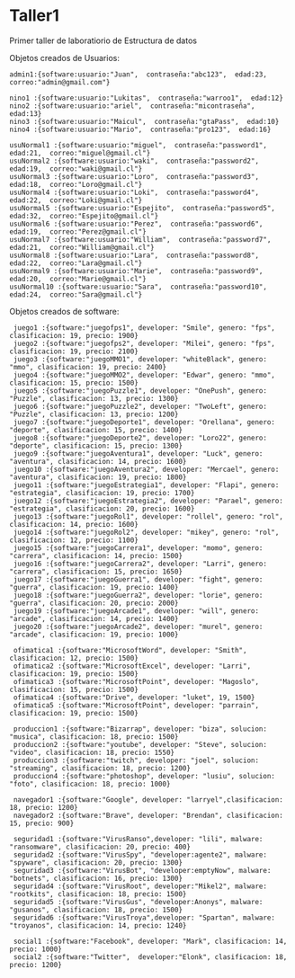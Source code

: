 # Taller1
Primer taller de laboratiorio de Estructura de datos

Objetos creados de Usuarios:

    admin1:{software:usuario:"Juan",  contraseña:"abc123",  edad:23,  correo:"admin@gmail.com"}

    nino1 :{software:usuario:"Lukitas",  contraseña:"warroo1",  edad:12}
    nino2 :{software:usuario:"ariel",  contraseña:"micontraseña",  edad:13}
    nino3 :{software:usuario:"Maicul",  contraseña:"gtaPass",  edad:10}
    nino4 :{software:usuario:"Mario",  contraseña:"pro123",  edad:16}
    
    usuNormal1 :{software:usuario:"miguel",  contraseña:"password1",  edad:21,  correo:"miguel@gmail.cl"}
    usuNormal2 :{software:usuario:"waki",  contraseña:"password2",  edad:19,  correo:"waki@gmail.cl"}
    usuNormal3 :{software:usuario:"Loro",  contraseña:"password3",  edad:18,  correo:"Loro@gmail.cl"}
    usuNormal4 :{software:usuario:"Loki",  contraseña:"password4",  edad:22,  correo:"Loki@gmail.cl"}
    usuNormal5 :{software:usuario:"Espejito",  contraseña:"password5",  edad:32,  correo:"Espejito@gmail.cl"}
    usuNormal6 :{software:usuario:"Perez",  contraseña:"password6",  edad:19,  correo:"Perez@gmail.cl"}
    usuNormal7 :{software:usuario:"William",  contraseña:"password7",  edad:21,  correo:"William@gmail.cl"}
    usuNormal8 :{software:usuario:"Lara",  contraseña:"password8",  edad:22,  correo:"Lara@gmail.cl"}
    usuNormal9 :{software:usuario:"Marie",  contraseña:"password9",  edad:20,  correo:"Marie@gmail.cl"}
    usuNormal10 :{software:usuario:"Sara",  contraseña:"password10",  edad:24,  correo:"Sara@gmail.cl"}  


Objetos creados de software:

     juego1 :{software:"juegofps1", developer: "Smile", genero: "fps", clasificacion: 19, precio: 1900}
     juego2 :{software:"juegofps2", developer: "Milei", genero: "fps", clasificacion: 19, precio: 2100}
     juego3 :{software:"juegoMMO1", developer: "whiteBlack", genero: "mmo", clasificacion: 19, precio: 2400}
     juego4 :{software:"juegoMMO2", developer: "Edwar", genero: "mmo", clasificacion: 15, precio: 1500}
     juego5 :{software:"juegoPuzzle1", developer: "OnePush", genero: "Puzzle", clasificacion: 13, precio: 1300}
     juego6 :{software:"juegoPuzzle2", developer: "TwoLeft", genero: "Puzzle", clasificacion: 13, precio: 1200}
     juego7 :{software:"juegoDeporte1", developer: "Orellana", genero: "deporte", clasificacion: 15, precio: 1400}
     juego8 :{software:"juegoDeporte2", developer: "Loro22", genero: "deporte", clasificacion: 15, precio: 1300}
     juego9 :{software:"juegoAventura1", developer: "Luck", genero: "aventura", clasificacion: 14, precio: 1600}
     juego10 :{software:"juegoAventura2", developer: "Mercael", genero: "aventura", clasificacion: 19, precio: 1800}
     juego11 :{software:"juegoEstrategia1", developer: "Flapi", genero: "estrategia", clasificacion: 19, precio: 1700}
     juego12 :{software:"juegoEstrategia2", developer: "Parael", genero: "estrategia", clasificacion: 20, precio: 1600}
     juego13 :{software:"juegoRol1", developer: "rollel", genero: "rol", clasificacion: 14, precio: 1600}
     juego14 :{software:"juegoRol2", developer: "mikey", genero: "rol", clasificacion: 12, precio: 1100}
     juego15 :{software:"juegoCarrera1", developer: "momo", genero: "carrera", clasificacion: 14, precio: 1500}
     juego16 :{software:"juegoCarrera2", developer: "Larri", genero: "carrera", clasificacion: 15, precio: 1650}
     juego17 :{software:"juegoGuerra1", developer: "fight", genero: "guerra", clasificacion: 19, precio: 1400}
     juego18 :{software:"juegoGuerra2", developer: "lorie", genero: "guerra", clasificacion: 20, precio: 2000}
     juego19 :{software:"juegoArcade1", developer: "will", genero: "arcade", clasificacion: 14, precio: 1400}
     juego20 :{software:"juegoArcade2", developer: "murel", genero: "arcade", clasificacion: 19, precio: 1000}

     ofimatica1 :{software:"MicrosoftWord", developer: "Smith", clasificacion: 12, precio: 1500}
     ofimatica2 :{software:"MicrosoftExcel", developer: "Larri", clasificacion: 19, precio: 1500}
     ofimatica3 :{software:"MicrosoftPoint", developer: "Magoslo", clasificacion: 15, precio: 1500}
     ofimatica4 :{software:"Drive", developer: "luket", 19, 1500}
     ofimatica5 :{software:"MicrosoftPoint", developer: "parrain", clasificacion: 19, precio: 1500}
    
     produccion1 :{software:"Bizarrap", developer: "biza", solucion: "musica", clasificacion: 18, precio: 1500}
     produccion2 :{software:"youtube", developer: "Steve", solucion: "video", clasificacion: 18, precio: 1550}
     produccion3 :{software:"twitch", developer: "joel", solucion: "streaming", clasificacion: 18, precio: 1200}
     produccion4 :{software:"photoshop", developer: "lusiu", solucion: "foto", clasificacion: 18, precio: 1000}

     navegador1 :{software:"Google", developer: "larryel",clasificacion: 18, precio: 1200}
     navegador2 :{software:"Brave", developer: "Brendan", clasificacion: 15, precio: 900}

     seguridad1 :{software:"VirusRanso",developer: "lili", malware: "ransomware", clasificacion: 20, precio: 400}
     seguridad2 :{software:"VirusSpy", "developer:agente2", malware: "spyware", clasificacion: 20, precio: 1300}
     seguridad3 :{software:"VirusBot", "developer:emptyNow", malware: "botnets", clasificacion: 16, precio: 1300}
     seguridad4 :{software:"VirusRoot", developer:"Mikel2", malware: "rootkits", clasificacion: 18, precio: 1500}
     seguridad5 :{software:"VirusGus", "developer:Anonys", malware: "gusanos", clasificacion: 18, precio: 1500}
     seguridad6 :{software:"VirusTroya",developer: "Spartan", malware: "troyanos", clasificacion: 14, precio: 1240}
    
     social1 :{software:"Facebook", developer: "Mark", clasificacion: 14, precio: 1000}
     social2 :{software:"Twitter",  developer:"Elonk", clasificacion: 18, precio: 1200}
    
    
